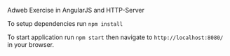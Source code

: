 Adweb Exercise in AngularJS and HTTP-Server

To setup dependencies run `npm install`

To start application run `npm start` then navigate to `http://localhost:8080/` in your browser.